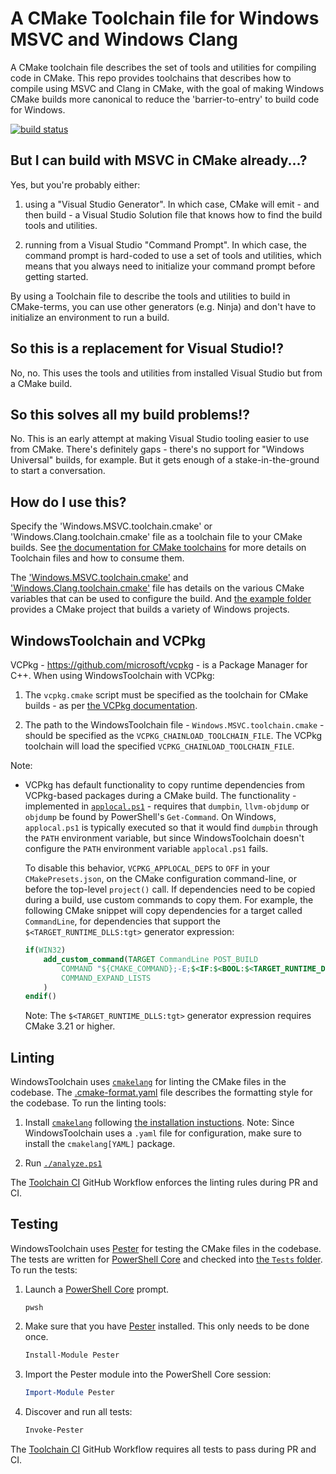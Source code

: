 # A CMake Toolchain file for Windows MSVC and Windows Clang

A CMake toolchain file describes the set of tools and utilities for compiling code in CMake. This repo provides
toolchains that describes how to compile using MSVC and Clang in CMake, with the goal of making Windows CMake builds more
canonical to reduce the 'barrier-to-entry' to build code for Windows.

[![build status](https://github.com/MarkSchofield/Toolchain/actions/workflows/ci.yaml/badge.svg?branch=main)](https://github.com/MarkSchofield/Toolchain/actions/workflows/ci.yaml?query=branch%3Amain)

## But I can build with MSVC in CMake already...?

Yes, but you're probably either:

  1. using a "Visual Studio Generator". In which case, CMake will emit - and then build - a Visual Studio Solution file
     that knows how to find the build tools and utilities.

  2. running from a Visual Studio "Command Prompt". In which case, the command prompt is hard-coded to use a set of
     tools and utilities, which means that you always need to initialize your command prompt before getting started.

By using a Toolchain file to describe the tools and utilities to build in CMake-terms, you can use other generators
(e.g. Ninja) and don't have to initialize an environment to run a build.

## So this is a replacement for Visual Studio!?

No, no. This uses the tools and utilities from installed Visual Studio but from a CMake build.

## So this solves all my build problems!?

No. This is an early attempt at making Visual Studio tooling easier to use from CMake. There's definitely gaps -
there's no support for "Windows Universal" builds, for example. But it gets enough of a stake-in-the-ground to start a
conversation.

## How do I use this?

Specify the 'Windows.MSVC.toolchain.cmake' or 'Windows.Clang.toolchain.cmake' file as a toolchain file to your CMake
builds. See [the documentation for CMake toolchains][cmake-toolchains] for more details on Toolchain files and how to
consume them.

The ['Windows.MSVC.toolchain.cmake'](./Windows.MSVC.toolchain.cmake) and
['Windows.Clang.toolchain.cmake'](./Windows.Clang.toolchain.cmake) file has details on the various CMake variables
that can be used to configure the build. And [the example folder](./example) provides a CMake project that builds a
variety of Windows projects.

## WindowsToolchain and VCPkg

VCPkg - <https://github.com/microsoft/vcpkg> - is a Package Manager for C++. When using WindowsToolchain with VCPkg:

1. The `vcpkg.cmake` script must be specified as the toolchain for CMake builds - as per [the VCPkg documentation](https://github.com/microsoft/vcpkg#getting-started).

2. The path to the WindowsToolchain file - `Windows.MSVC.toolchain.cmake` - should be specified as the `VCPKG_CHAINLOAD_TOOLCHAIN_FILE`. The VCPkg toolchain will load the specified `VCPKG_CHAINLOAD_TOOLCHAIN_FILE`.

Note:

* VCPkg has default functionality to copy runtime dependencies from VCPkg-based packages during a CMake build. The functionality - implemented in [`applocal.ps1`](https://github.com/microsoft/vcpkg/blob/0ba60bfef5dea4cb2599daa7ad8364e309835a68/scripts/buildsystems/msbuild/applocal.ps1) - requires that `dumpbin`, `llvm-objdump` or `objdump` be found by PowerShell's `Get-Command`. On Windows, `applocal.ps1` is typically executed so that it would find `dumpbin` through the `PATH` environment variable, but since WindowsToolchain doesn't configure the `PATH` environment variable `applocal.ps1` fails.

  To disable this behavior, `VCPKG_APPLOCAL_DEPS` to `OFF` in your `CMakePresets.json`, on the CMake configuration command-line, or before the top-level `project()` call. If dependencies need to be copied during a build, use custom commands to copy them. For example, the following CMake snippet will copy dependencies for a target called `CommandLine`, for dependencies that support the `$<TARGET_RUNTIME_DLLS:tgt>` generator expression:

  ```cmake
  if(WIN32)
      add_custom_command(TARGET CommandLine POST_BUILD
          COMMAND "${CMAKE_COMMAND};-E;$<IF:$<BOOL:$<TARGET_RUNTIME_DLLS:CommandLine>>,copy;$<TARGET_RUNTIME_DLLS:CommandLine>;$<TARGET_FILE_DIR:CommandLine>,true>"
          COMMAND_EXPAND_LISTS
      )
  endif()
  ```

  Note: The `$<TARGET_RUNTIME_DLLS:tgt>` generator expression requires CMake 3.21 or higher.

## Linting

WindowsToolchain uses [`cmakelang`][cmakelang] for linting the CMake files in the codebase. The
[.cmake-format.yaml](./.cmake-format.yaml) file describes the formatting style for the codebase. To run the linting
tools:

1. Install [`cmakelang`][cmakelang] following [the installation instuctions](https://cmake-format.readthedocs.io/en/latest/installation.html).
Note: Since WindowsToolchain uses a `.yaml` file for configuration, make sure to install the `cmakelang[YAML]` package.

2. Run [`./analyze.ps1`](./analyze.ps1)

The [Toolchain CI](.\.github\workflows\ci.yaml) GitHub Workflow enforces the linting rules during PR and CI.

## Testing

WindowsToolchain uses [Pester][pester] for testing the CMake files in the codebase. The tests are written for
[PowerShell Core][powershellcore] and checked into [the `Tests` folder](./Tests). To run the tests:

1. Launch a [PowerShell Core][powershellcore] prompt.

    ```text
    pwsh
    ```

2. Make sure that you have [Pester][pester] installed. This only needs to be done once.

    ```powershell
    Install-Module Pester
    ```

3. Import the Pester module into the PowerShell Core session:

    ```powershell
    Import-Module Pester
    ```

4. Discover and run all tests:

    ```powershell
    Invoke-Pester
    ```

The [Toolchain CI](.\.github\workflows\ci.yaml) GitHub Workflow requires all tests to pass during PR and CI.

[cmake-toolchains]: https://cmake.org/cmake/help/latest/manual/cmake-toolchains.7.html "CMake Toolchains"
[cmakelang]: https://cmake-format.readthedocs.io/ "cmakelang"
[pester]: https://pester.dev/ "Pester"
[powershellcore]: https://learn.microsoft.com/en-us/powershell/ "PowerShell Core"
